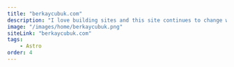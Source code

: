 ```yaml
---
title: "berkaycubuk.com"
description: "I love building sites and this site continues to change with my journey. You can access to this site's source code on my GitHub."
image: "/images/home/berkaycubuk.png"
siteLink: "berkaycubuk.com"
tags:
    - Astro
order: 4
---
```

